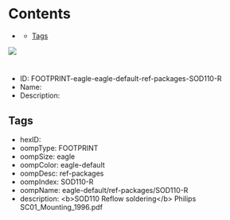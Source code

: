 



Contents
========

* [](#)
	* [Tags](#tags)
  
![][im]
# 

- ID: FOOTPRINT-eagle-eagle-default-ref-packages-SOD110-R
- Name: 
- Description: 

## Tags

- hexID: 
- oompType: FOOTPRINT
- oompSize: eagle
- oompColor: eagle-default
- oompDesc: ref-packages
- oompIndex: SOD110-R
- oompName: eagle-default/ref-packages/SOD110-R
- description: &lt;b&gt;SOD110 Reflow soldering&lt;/b&gt; Philips SC01_Mounting_1996.pdf



[im]: image.png
